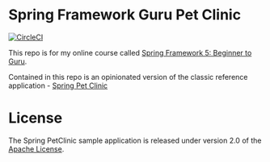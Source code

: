 # Spring Framework Guru Pet Clinic

[![CircleCI](https://circleci.com/gh/georgeshafik/sfg-pet-clinic/tree/master.svg?style=svg)](https://circleci.com/gh/georgeshafik/sfg-pet-clinic/tree/master)


This repo is for my online course called [Spring Framework 5: Beginner to Guru](https://www.udemy.com/spring-framework-5-beginner-to-guru/?couponCode=GITHUB_SFGPETCLINIC).

Contained in this repo is an opinionated version of the classic reference application - [Spring Pet Clinic](https://github.com/spring-projects/spring-petclinic)



# License

The Spring PetClinic sample application is released under version 2.0 of the [Apache License](http://www.apache.org/licenses/LICENSE-2.0).
